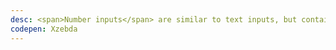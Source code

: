 ```yaml
---
desc: <span>Number inputs</span> are similar to text inputs, but contain controls used to increase or decrease an incremental value.
codepen: Xzebda
---
```

